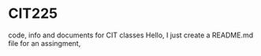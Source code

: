 # CIT225
code, info and documents for CIT classes
Hello, I just create a README.md file for an assingment,
